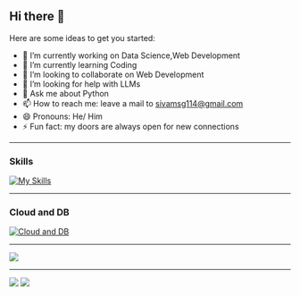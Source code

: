 ## Hi there 👋



Here are some ideas to get you started:

- 🔭 I’m currently working on Data Science,Web Development
- 🌱 I’m currently learning Coding
- 👯 I’m looking to collaborate on Web Development
- 🤔 I’m looking for help with LLMs
- 💬 Ask me about Python
- 📫 How to reach me: leave a mail to sivamsg114@gmail.com
- 😄 Pronouns: He/ Him
- ⚡ Fun fact: my doors are always open for new connections
<hr>

### Skills

[![My Skills](https://skillicons.dev/icons?i=python,c,js,html,css,git,github)](https://skillicons.dev)

<hr>

### Cloud and DB

[![Cloud and DB](https://skillicons.dev/icons?i=aws,mysql,mongodb)](https://skillicons.dev)


<hr>

![](http://github-profile-summary-cards.vercel.app/api/cards/profile-details?username=im-siva-kona&theme=github_dark)

<hr>

![](http://github-profile-summary-cards.vercel.app/api/cards/repos-per-language?username=im-siva-kona&theme=github_dark)   <span>![](http://github-profile-summary-cards.vercel.app/api/cards/most-commit-language?username=im-siva-kona&theme=github_dark)

